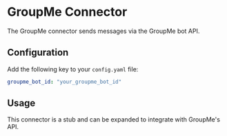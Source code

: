 # GroupMe Connector

The GroupMe connector sends messages via the GroupMe bot API.

## Configuration
Add the following key to your `config.yaml` file:
```yaml
groupme_bot_id: "your_groupme_bot_id"
```

## Usage
This connector is a stub and can be expanded to integrate with GroupMe's API.
